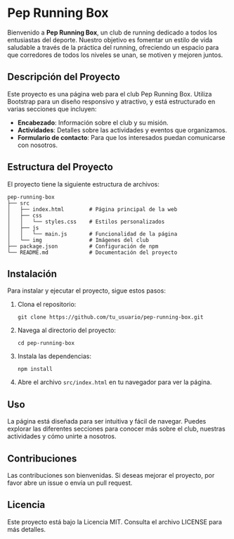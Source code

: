 # Pep Running Box

Bienvenido a **Pep Running Box**, un club de running dedicado a todos los entusiastas del deporte. Nuestro objetivo es fomentar un estilo de vida saludable a través de la práctica del running, ofreciendo un espacio para que corredores de todos los niveles se unan, se motiven y mejoren juntos.

## Descripción del Proyecto

Este proyecto es una página web para el club Pep Running Box. Utiliza Bootstrap para un diseño responsivo y atractivo, y está estructurado en varias secciones que incluyen:

- **Encabezado**: Información sobre el club y su misión.
- **Actividades**: Detalles sobre las actividades y eventos que organizamos.
- **Formulario de contacto**: Para que los interesados puedan comunicarse con nosotros.

## Estructura del Proyecto

El proyecto tiene la siguiente estructura de archivos:

```
pep-running-box
├── src
│   ├── index.html        # Página principal de la web
│   ├── css
│   │   └── styles.css    # Estilos personalizados
│   ├── js
│   │   └── main.js       # Funcionalidad de la página
│   └── img               # Imágenes del club
├── package.json          # Configuración de npm
└── README.md             # Documentación del proyecto
```

## Instalación

Para instalar y ejecutar el proyecto, sigue estos pasos:

1. Clona el repositorio:
   ```
   git clone https://github.com/tu_usuario/pep-running-box.git
   ```

2. Navega al directorio del proyecto:
   ```
   cd pep-running-box
   ```

3. Instala las dependencias:
   ```
   npm install
   ```

4. Abre el archivo `src/index.html` en tu navegador para ver la página.

## Uso

La página está diseñada para ser intuitiva y fácil de navegar. Puedes explorar las diferentes secciones para conocer más sobre el club, nuestras actividades y cómo unirte a nosotros.

## Contribuciones

Las contribuciones son bienvenidas. Si deseas mejorar el proyecto, por favor abre un issue o envía un pull request.

## Licencia

Este proyecto está bajo la Licencia MIT. Consulta el archivo LICENSE para más detalles.